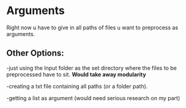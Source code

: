 # Arguments

Right now u have to give in all paths of files u want to preprocess as arguments.

## Other Options:

-just using the Input folder as the set directory where the files to be preprocessed have to sit.
**Would take away modularity**

-creating a txt file containing all paths (or a folder path).

-getting a list as argument (would need serious research on my part)
